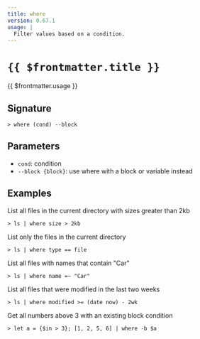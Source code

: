 ```yaml
---
title: where
version: 0.67.1
usage: |
  Filter values based on a condition.
---
```


# <code>{{ $frontmatter.title }}</code>

<div style='white-space: pre-wrap;'>{{ $frontmatter.usage }}</div>

## Signature

```> where (cond) --block```

## Parameters

 -  `cond`: condition
 -  `--block {block}`: use where with a block or variable instead

## Examples

List all files in the current directory with sizes greater than 2kb
```shell
> ls | where size > 2kb
```

List only the files in the current directory
```shell
> ls | where type == file
```

List all files with names that contain "Car"
```shell
> ls | where name =~ "Car"
```

List all files that were modified in the last two weeks
```shell
> ls | where modified >= (date now) - 2wk
```

Get all numbers above 3 with an existing block condition
```shell
> let a = {$in > 3}; [1, 2, 5, 6] | where -b $a
```

